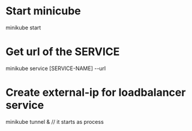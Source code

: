 # Start minicube
minikube start 

# Get url of the SERVICE
minikube service [SERVICE-NAME] --url

# Create external-ip for loadbalancer service
minikube tunnel & // it starts as process
